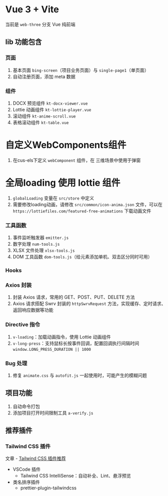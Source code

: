 # Vue 3 + Vite

当前是 `web-three` 分支 Vue 纯前端

## lib 功能包含

### 页面

1. 基本页面 `bing-screen`（项目业务页面）与 `single-page1`（单页面）
2. 自动注册页面，添加 meta 数据

### 组件

1. DOCX 预览组件 `kt-docx-viewer.vue`
2. Lottie 动画组件 `kt-lottie-player.vue`
3. 滚动组件 `kt-anime-scroll.vue`
4. 表格滚动组件 `kt-table.vue`

# 自定义WebComponents组件
1. 在cus-els下定义 `webComponent` 组件，在 三维场景中使用于弹窗

# 全局loading 使用 lottie 组件
1. `globalLoading` 变量在 `src/store` 中定义
2. 需要修改loading动画，请修改 `src/common/icon-anima.json` 文件，可以在 `https://lottiefiles.com/featured-free-animations` 下载动画文件

### 工具函数

1. 事件监听触发器 `emitter.js`
2. 数字处理 `num-tools.js`
3. XLSX 文件处理 `xlsx-tools.js`
4. DOM 工具函数 `dom-tools.js`（给元素添加单机、双击区分同时可用）

### Hooks

### Axios 封装

1. 封装 Axios 请求，常用的 GET、POST、PUT、DELETE 方法
2. Axios 请求搭配 Swrv 封装的 `httpSwrvRequest` 方法，实现缓存、定时请求、返回响应数据等功能

### Directive 指令

1. `v-loading`：加载动画指令，使用 Lottie 动画组件
2. `v-long-press`：支持鼠标长按事件回调，配置回调执行间隔时间 `window.LONG_PRESS_DURATION || 1000`

### Bug 处理

1. 修复 `animate.css` 与 `autofit.js` 一起使用时，可能产生的模糊问题

## 项目功能

1. 自动命令打包
2. 添加项目打开时间限制工具 `a-verify.js`

## 推荐插件

### Tailwind CSS 插件

文章 - [Tailwind CSS 插件推荐](https://juejin.cn/post/7387611028988002314?searchId=20240725231752E6F38C3E63EC911596A6#heading-19)

- VSCode 插件
  - Tailwind CSS IntelliSense：自动补全、Lint、悬浮预览
- 类名排序插件
  - prettier-plugin-tailwindcss
